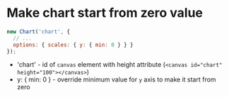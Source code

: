 # Make chart start from zero value

```javascript
new Chart('chart', {
  // ...
  options: { scales: { y: { min: 0 } } }
});
```

- 'chart' - id of ```canvas``` element with height attribute (```<canvas id="chart" height="100"></canvas>```)
- y: { min: 0 } - override minimum value for ```y``` axis to make it start from zero

